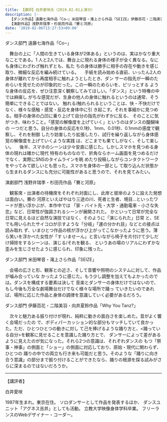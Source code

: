 ```yaml
---
title: 【講評】白井愛咲氏（2019.02.01上演分）
description: |-
  【ダンス作品】遠藤七海作品『Co‒』米田琴音・滝上さら作品『SEIZE』伊藤百花・二階美羽・向井夏鈴作品『Why You Tanz?』
  【演劇作品】浅野井瑞季・杉田亮作品『賽と河原』
date: '2019-02-06T13:27:53+09:00'
---
```

ダンス部門 遠藤七海作品「Co‒」

　舞台の上に「人間の生きている身体が2体ある」というのは、実はかなり重大なことである。1
人と2人では、舞台上に現れる身体の様子が全く異なる。なにも身体にわざわざ触れずとも、私た
ちの身体は勝手に相手の存在や動きを感じ取り、微細な反応を編み続けている。
　手紙を読み始める直前、いったん2人の身体が離れてから再度相手に触れようとしたとき、ダン
サーの指先が一瞬のためらいを見せたのが印象的だった。この一瞬のためらいを、ピリっとする
ような身体の反応を、ぜひ注意深く観察してみてほしい。「ダンス」という特権の中では麻痺し
がちな感覚だが、生身の他人の身体に触れるというのは通常、そう簡単にできることではない。
触れる/触れられるということは、快・不快だけでなく、様々な感触・感覚・反応を身体中に引
き起こす。それを事細かに見つめる。相手の身体の凸凹に乗り上げて自分の指先がわずかに反る、
そのことに気がつき、味わうこと。「感覚の解像度を上げていく」というのはダンスの醍醐味の
一つだと思う。自分の身体の反応を0.1秒、1mm、0.01秒、0.1mmの感度で観察し、それを制御
したり妨害したり拡張したり、試行を繰り返しながら身体感覚の解像度を上げていくような実践
は、どこまでも果てしがなく、そして楽しい。
　後半、スマホのシーンは少々安直に感じた。しかしスマホを見つめる身体の現れは確かに現代
特有のものなので、折角ならホーム画面を見つめるだけでなく、実際にSNSのタイムラインを眺
めたり投稿しながらコンタクトワークをやってみて欲しいとも思った。スマホを身体の一部とし
て取り込んだ状態から生まれるダンスにも充分に可能性があると思うので、それを見てみたい。

演劇部門 浅野井瑞季・杉田亮作品「賽と河原」

　観客席・出演者の待機席をそれぞれ対面にし、此岸と彼岸のように設えた発想は面白い。賽の
河原といえばやはり三途の川、死者と生者、境目...といったワードが思い浮かぶが、本作中では
「家・バイト先・大学・通勤電車・小さな失恋」など、日常性が強調されるシーンが展開された。
かといって日常が完全な日常に見えるほど自然な演技ではなく、そのように「演じられた」日常
と、SEでも用いられたサイコロが示すような「分岐」「運の分かれ目」などとの接点は読み取れ
ず、いまひとつ作品の核が浮かび上がってこなかったように思う。薄ら笑いを浮かべた女性が「す
いませーん」と言いながら椅子を片付けて少しだけ掃除をするシーンは、演じる/それを観る、
というあの場のリアルにわずかな歪みを生じさせたように感じられ、印象に残った。

ダンス部門 米田琴音・滝上さら作品「SEIZE」

　会場の広さと形、観客との近さ、そして音響や照明のシステムに対して、作品が噛み合っていな
かったように感じた。もう少し調整を加えてもよかったのでは。ダンスを構成する要素は決して
音楽とダンサーの身体だけではないので、もし今後も万全な劇場舞台だけでなく様々な場所で踊っ
ていきたいのであれば、場所に応じた作品と身体の調律を意識していく必要があるだろう。

ダンス部門 伊藤百花・二階美羽・向井夏鈴作品「Why You Tanz?」

　次々と魅力ある振り付けが現れ、純粋に動きの面白さを楽しめた。音がよく響く会場だったの
で、ボディパーカッション的な部分もマッチしていて良かった。ただ、ひとつひとつの動きに対し
て己を捧げるような踊り方と、<踊っている自分>を観客に見せることを意識した踊り方とで、
ダンサーによって差があるように見えたのが気になった。それら2つの意識は、それぞれダンスの
もつ「祭事・神事」の側面と「ショー」の側面に対応しており、原始・現代に関わらず、ひとつの
踊りの中での両立も行き来も可能だと思う。そのような「踊りに向き合う意識」の部分まで振り付けることができたなら、踊りの根源を探る試みがさらに深まるのではないだろうか。


-----------------------------------------------------------------------------------------------------------------
【講評者】

白井愛咲

1987年生まれ。東京在住。
ソロダンサーとして作品を発表するほか、
ダンスユニット「アグネス吉井」としても活動。
立教大学映像身体学科卒業。
フリーランスのWebデザイナー・コーダー。
